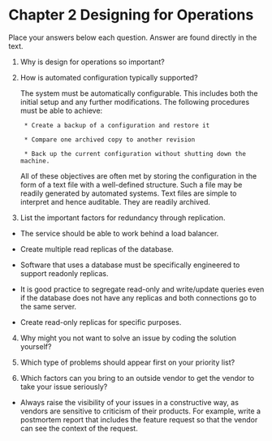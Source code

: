 # Chapter 2 Designing for Operations

Place your answers below each question.  Answer are found directly in the text.

1. Why is design for operations so important?

2. How is automated configuration typically supported?

    The system must be automatically configurable. This includes both the initial setup and any further modifications. The following procedures must be able to achieve:

        * Create a backup of a configuration and restore it

        * Compare one archived copy to another revision

        * Back up the current configuration without shutting down the machine.

    All of these objectives are often met by storing the configuration in the form of a text file with a well-defined structure. Such a file may be readily generated by automated systems. Text files are simple to interpret and hence auditable. They are readily archived.

3. List the important factors for redundancy through replication.

* The service should be able to work behind a load balancer.

* Create multiple read replicas of the database.

* Software that uses a database must be specifically engineered to support readonly
replicas.

* It is good practice to segregate read-only and write/update queries even if the database does not have any replicas and both connections go to the same server.

* Create read-only replicas for specific purposes.

4. Why might you not want to solve an issue by coding the solution yourself?

5. Which type of problems should appear first on your priority list?

6. Which factors can you bring to an outside vendor to get the vendor to take your issue seriously?

* Always raise the visibility of your issues in a constructive way, as vendors are
sensitive to criticism of their products. For example, write a postmortem report that
includes the feature request so that the vendor can see the context of the request.
